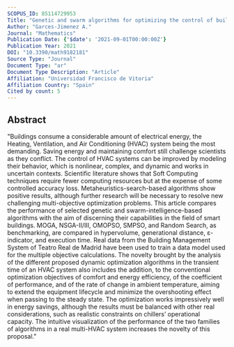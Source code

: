 ```yaml
---
SCOPUS_ID: 85114729953
Title: "Genetic and swarm algorithms for optimizing the control of building hvac systems using real data: A comparative study"
Author: "Garces-Jimenez A."
Journal: "Mathematics"
Publication Date: {'$date': '2021-09-01T00:00:00Z'}
Publication Year: 2021
DOI: "10.3390/math9182181"
Source Type: "Journal"
Document Type: "ar"
Document Type Description: "Article"
Affiliation: "Universidad Francisco de Vitoria"
Affiliation Country: "Spain"
Cited by count: 5
---
```


## Abstract
"Buildings consume a considerable amount of electrical energy, the Heating, Ventilation, and Air Conditioning (HVAC) system being the most demanding. Saving energy and maintaining comfort still challenge scientists as they conflict. The control of HVAC systems can be improved by modeling their behavior, which is nonlinear, complex, and dynamic and works in uncertain contexts. Scientific literature shows that Soft Computing techniques require fewer computing resources but at the expense of some controlled accuracy loss. Metaheuristics-search-based algorithms show positive results, although further research will be necessary to resolve new challenging multi-objective optimization problems. This article compares the performance of selected genetic and swarm-intelligence-based algorithms with the aim of discerning their capabilities in the field of smart buildings. MOGA, NSGA-II/III, OMOPSO, SMPSO, and Random Search, as benchmarking, are compared in hypervolume, generational distance, ε-indicator, and execution time. Real data from the Building Management System of Teatro Real de Madrid have been used to train a data model used for the multiple objective calculations. The novelty brought by the analysis of the different proposed dynamic optimization algorithms in the transient time of an HVAC system also includes the addition, to the conventional optimization objectives of comfort and energy efficiency, of the coefficient of performance, and of the rate of change in ambient temperature, aiming to extend the equipment lifecycle and minimize the overshooting effect when passing to the steady state. The optimization works impressively well in energy savings, although the results must be balanced with other real considerations, such as realistic constraints on chillers’ operational capacity. The intuitive visualization of the performance of the two families of algorithms in a real multi-HVAC system increases the novelty of this proposal."
